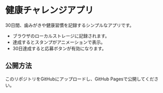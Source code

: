 # 健康チャレンジアプリ

30日間、歯みがきや健康習慣を記録するシンプルなアプリです。

- ブラウザのローカルストレージに記録されます。
- 達成するとスタンプがアニメーションで表示。
- 30日達成すると応募ボタンが有効になります。

## 公開方法

このリポジトリをGitHubにアップロードし、GitHub Pagesで公開してください。
